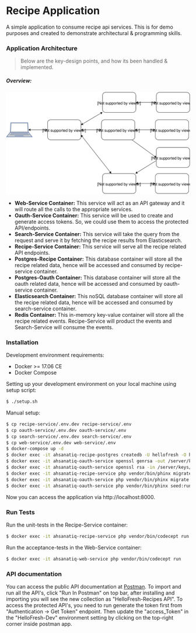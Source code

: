 # Recipe Application

A simple application to consume recipe api services. This is for demo purposes and created to demonstrate architectural & programming skills.

### Application Architecture

> Below are the key-design points, and how its been handled & implemented.

##### Overview:

![Architecture Overview](docs/images/overview.svg)

- **Web-Service Container:** This service will act as an API gateway and it will route all the calls to the appropriate services.
- **Oauth-Service Container:** This service will be used to create and generate access tokens. So, we could use them to access the protected API/endpoints.
- **Search-Service Container:** This service will take the query from the request and serve it by fetching the recipe results from Elasticsearch.
- **Recipe-Service Container:** This service will serve all the recipe related API endpoints.
- **Postgres-Recipe Container:** This database container will store all the recipe related data, hence will be accessed and consumed by recipe-service container.
- **Postgres-Oauth Container:** This database container will store all the oauth related data, hence will be accessed and consumed by oauth-service container.
- **Elasticsearch Container:** This noSQL database container will store all the recipe related data, hence will be accessed and consumed by search-service container.
- **Redis Container:** This in-memory key-value container will store all the recipe related events. Recipe-Service will product the events and Search-Service will consume the events.


### Installation

Development environment requirements:

- Docker >= 17.06 CE
- Docker Compose

Setting up your development environment on your local machine using setup script:

```bash
$ ./setup.sh
```

Manual setup:

```bash
$ cp recipe-service/.env.dev recipe-service/.env
$ cp oauth-service/.env.dev oauth-service/.env
$ cp search-service/.env.dev search-service/.env
$ cp web-service/.env.dev web-service/.env
$ docker-compose up -d
$ docker exec -it ahsanatiq-recipe-postgres createdb -U hellofresh -O hellofresh hellofresh_testing
$ docker exec -it ahsanatiq-oauth-service openssl genrsa -out /server/keys/id_rsa 2048
$ docker exec -it ahsanatiq-oauth-service openssl rsa -in /server/keys/id_rsa -pubout -out /server/keys/id_rsa.pub
$ docker exec -it ahsanatiq-recipe-service php vendor/bin/phinx migrate
$ docker exec -it ahsanatiq-oauth-service php vendor/bin/phinx migrate
$ docker exec -it ahsanatiq-oauth-service php vendor/bin/phinx seed:run
```

Now you can access the application via http://localhost:8000.

### Run Tests

Run the unit-tests in the Recipe-Service container:

```bash
$ docker exec -it ahsanatiq-recipe-service php vendor/bin/codecept run
```

Run the acceptance-tests in the Web-Service container:

```bash
$ docker exec -it ahsanatiq-web-service php vendor/bin/codecept run
```

### API documentation

You can access the public API documentation at [Postman](https://documenter.getpostman.com/view/23622/RzZDjxNb). To import and run all the API's, click "Run In Postman" on top bar, after installing and importing you will see the new collection as "HelloFresh-Recipes API". To access the protected API's, you need to run generate the token first from "Authentication -> Get Token" endpoint. Then update the "access_Token" in the "HelloFresh-Dev" environment setting by clicking on the top-right corner inside postman app.




